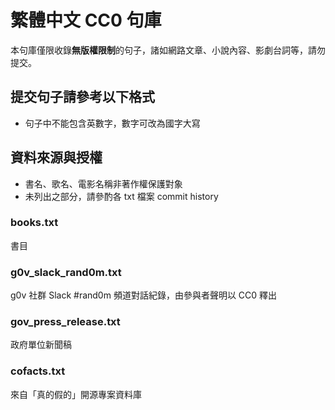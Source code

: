# 繁體中文 CC0 句庫

本句庫僅限收錄**無版權限制**的句子，諸如網路文章、小說內容、影劇台詞等，請勿提交。

## 提交句子請參考以下格式

- 句子中不能包含英數字，數字可改為國字大寫


## 資料來源與授權

- 書名、歌名、電影名稱非著作權保護對象
- 未列出之部分，請參酌各 txt 檔案 commit history

### books.txt

書目

### g0v_slack_rand0m.txt

g0v 社群 Slack #rand0m 頻道對話紀錄，由參與者聲明以 CC0 釋出

### gov_press_release.txt

政府單位新聞稿

### cofacts.txt

來自「真的假的」開源專案資料庫

